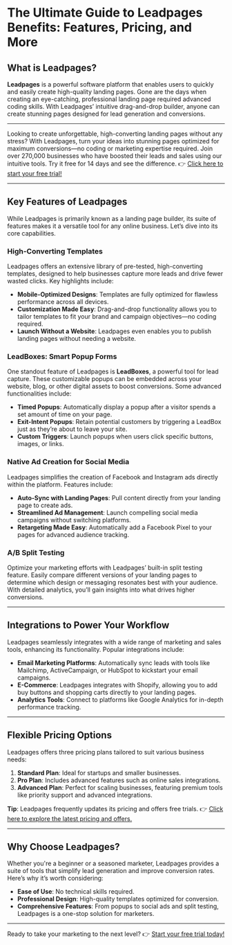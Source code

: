 # The Ultimate Guide to Leadpages Benefits: Features, Pricing, and More

## What is Leadpages?

**Leadpages** is a powerful software platform that enables users to quickly and easily create high-quality landing pages. Gone are the days when creating an eye-catching, professional landing page required advanced coding skills. With Leadpages’ intuitive drag-and-drop builder, anyone can create stunning pages designed for lead generation and conversions.

---

Looking to create unforgettable, high-converting landing pages without any stress? With Leadpages, turn your ideas into stunning pages optimized for maximum conversions—no coding or marketing expertise required. Join over 270,000 businesses who have boosted their leads and sales using our intuitive tools. Try it free for 14 days and see the difference. 👉 [Click here to start your free trial!](https://bit.ly/LEadPages)

---

## Key Features of Leadpages

While Leadpages is primarily known as a landing page builder, its suite of features makes it a versatile tool for any online business. Let’s dive into its core capabilities.

### High-Converting Templates

Leadpages offers an extensive library of pre-tested, high-converting templates, designed to help businesses capture more leads and drive fewer wasted clicks. Key highlights include:
- **Mobile-Optimized Designs**: Templates are fully optimized for flawless performance across all devices.
- **Customization Made Easy**: Drag-and-drop functionality allows you to tailor templates to fit your brand and campaign objectives—no coding required.
- **Launch Without a Website**: Leadpages even enables you to publish landing pages without needing a website.

### LeadBoxes: Smart Popup Forms

One standout feature of Leadpages is **LeadBoxes**, a powerful tool for lead capture. These customizable popups can be embedded across your website, blog, or other digital assets to boost conversions. Some advanced functionalities include:
- **Timed Popups**: Automatically display a popup after a visitor spends a set amount of time on your page.
- **Exit-Intent Popups**: Retain potential customers by triggering a LeadBox just as they’re about to leave your site.
- **Custom Triggers**: Launch popups when users click specific buttons, images, or links.

### Native Ad Creation for Social Media

Leadpages simplifies the creation of Facebook and Instagram ads directly within the platform. Features include:
- **Auto-Sync with Landing Pages**: Pull content directly from your landing page to create ads.
- **Streamlined Ad Management**: Launch compelling social media campaigns without switching platforms.
- **Retargeting Made Easy**: Automatically add a Facebook Pixel to your pages for advanced audience tracking.

### A/B Split Testing

Optimize your marketing efforts with Leadpages’ built-in split testing feature. Easily compare different versions of your landing pages to determine which design or messaging resonates best with your audience. With detailed analytics, you’ll gain insights into what drives higher conversions.

---

## Integrations to Power Your Workflow

Leadpages seamlessly integrates with a wide range of marketing and sales tools, enhancing its functionality. Popular integrations include:
- **Email Marketing Platforms**: Automatically sync leads with tools like Mailchimp, ActiveCampaign, or HubSpot to kickstart your email campaigns.
- **E-Commerce**: Leadpages integrates with Shopify, allowing you to add buy buttons and shopping carts directly to your landing pages.
- **Analytics Tools**: Connect to platforms like Google Analytics for in-depth performance tracking.

---

## Flexible Pricing Options

Leadpages offers three pricing plans tailored to suit various business needs:
1. **Standard Plan**: Ideal for startups and smaller businesses.
2. **Pro Plan**: Includes advanced features such as online sales integrations.
3. **Advanced Plan**: Perfect for scaling businesses, featuring premium tools like priority support and advanced integrations.

**Tip**: Leadpages frequently updates its pricing and offers free trials. 👉 [Click here to explore the latest pricing and offers.](https://bit.ly/LEadPages)

---

## Why Choose Leadpages?

Whether you're a beginner or a seasoned marketer, Leadpages provides a suite of tools that simplify lead generation and improve conversion rates. Here’s why it’s worth considering:
- **Ease of Use**: No technical skills required.
- **Professional Design**: High-quality templates optimized for conversion.
- **Comprehensive Features**: From popups to social ads and split testing, Leadpages is a one-stop solution for marketers.

---

Ready to take your marketing to the next level? 👉 [Start your free trial today!](https://bit.ly/LEadPages)
